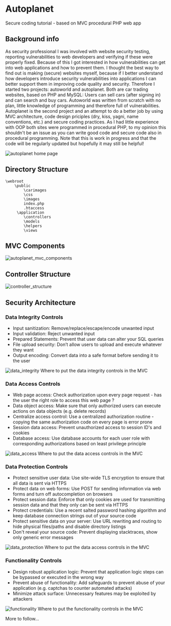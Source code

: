 # Autoplanet
Secure coding tutorial - based on MVC procedural PHP web app

## Background info
As security professional I was involved with website security testing, reporting vulnerabilities to web developers and verifying if these were properly fixed. Because of this I got interested in how vulnerabilities can get into web applications and how to prevent them. I thought the best way to find out is making (secure) websites myself, because if I better understand how developers introduce security vulnerabilities into applications I can better support them in improving code quality and security. 
Therefore I started two projects: autoworld and autoplanet. Both are car trading websites, based on PHP and MySQL: Users can sell cars (after signing in) and can search and buy cars. Autoworld was written from scratch with no plan, little knowledge of programming and therefore full of vulnerabilities. Autoplanet is the second project and an attempt to do a better job by using MVC architecture, code design priciples (dry, kiss, yagni, name conventions, etc.) and secure coding practices. As I had little experience with OOP both sites were programmed in procedural PHP, to my opinion this shouldn't be an issue as you can write good code and secure code also in procedural programming. Note that this is work in progress and that the code will be regularly updated but hopefully it may still be helpful!

![autoplanet home page](https://user-images.githubusercontent.com/29182266/27202001-262ad6e6-5220-11e7-8f87-f305af62187a.jpg)

## Directory Structure

    \webroot
        \public
            \carimages
            \css
            \images
            index.php
            .htaccess
         \application           
            \controllers
            \models
            \helpers
            \views

## MVC Components

![autoplanet_mvc_components](https://user-images.githubusercontent.com/29182266/27253226-ee0cba52-5370-11e7-84bc-ecfd91651f78.jpg)

## Controller Structure

![controller_structure](https://user-images.githubusercontent.com/29182266/27509140-84470470-58f6-11e7-9d30-a20288199902.jpg)

## Security Architecture
### Data Integrity Controls
* Input sanitization: Remove/replace/escape/encode unwanted input  
* Input validation: Reject unwanted input
* Prepared Statements: Prevent that user data can alter your SQL queries
* File upload security: Don’t allow users to upload and execute whatever they want
* Output encoding: Convert data into a safe format before sending it to the user

![data_integrity](https://user-images.githubusercontent.com/29182266/27515077-af5228e8-599b-11e7-8f95-3bb23bd74430.jpg)
Where to put the data integrity controls in the MVC
### Data Access Controls
* Web page access: Check authorization upon every page request - has the user the right role to access this web page ?
* Data object access: Make sure that only authorized users can execute actions on data objects (e.g. delete records)
* Centralize access control: Use a centralized authorization routine - copying the same authorization code on every page is error prone
* Session data access: Prevent unauthorized access to session ID's and cookies
* Database access: Use database accounts for each user role with corresponding authorizations based on least privilege principle

![data_access](https://user-images.githubusercontent.com/29182266/27455646-50bc6608-579e-11e7-8da2-baa6f5bfcb7c.jpg)
Where to put the data access controls in the MVC
### Data Protection Controls
* Protect sensitive user data: Use site-wide TLS encryption to ensure that all data is sent via HTTPS
* Protect data on web forms: Use POST for sending information via web forms and turn off autocompletion on browsers 
* Protect session data: Enforce that only cookies are used for transmitting session data and that they only can be sent via HTTPS
* Protect credentials: Use a recent salted password hashing algorithm and keep database connection strings out of your source code
* Protect sensitive data on your server: Use URL rewriting and routing to hide physical files/paths and disable directory listings
* Don't reveal your source code: Prevent displaying stacktraces, show only generic error messages

![data_protection](https://user-images.githubusercontent.com/29182266/27455656-573f4586-579e-11e7-8573-ef6cad6deceb.jpg)
Where to put the data access controls in the MVC
### Functionality Controls
* Design robust application logic: Prevent that application logic steps can be bypassed or executed in the wrong way
* Prevent abuse of functionality: Add safeguards to prevent abuse of your application (e.g. captchas to counter automated attacks)
* Minimize attack surface: Unnecessary features may be exploited by attackers 

![functionality](https://user-images.githubusercontent.com/29182266/27455663-5c5b89ee-579e-11e7-862a-c0f2896471a8.jpg)
Where to put the functionality controls in the MVC

More to follow...
